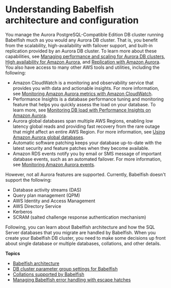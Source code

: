 # Understanding Babelfish architecture and configuration<a name="babelfish-understanding-overview-howitworks"></a>

You manage the Aurora PostgreSQL\-Compatible Edition DB cluster running Babelfish much as you would any Aurora DB cluster\. That is, you benefit from the scalability, high\-availability with failover support, and built\-in replication provided by an Aurora DB cluster\. To learn more about these capabilities, see [Managing performance and scaling for Aurora DB clusters](Aurora.Managing.Performance.md), [High availability for Amazon Aurora](Concepts.AuroraHighAvailability.md), and [Replication with Amazon Aurora](Aurora.Replication.md)\. You also have access to many other AWS tools and utilities, including the following:
+ Amazon CloudWatch is a monitoring and observability service that provides you with data and actionable insights\. For more information, see [Monitoring Amazon Aurora metrics with Amazon CloudWatch](monitoring-cloudwatch.md)\.
+ Performance Insights is a database performance tuning and monitoring feature that helps you quickly assess the load on your database\. To learn more, see [Monitoring DB load with Performance Insights on Amazon Aurora](USER_PerfInsights.md)\.
+ Aurora global databases span multiple AWS Regions, enabling low latency global reads and providing fast recovery from the rare outage that might affect an entire AWS Region\. For more information, see [Using Amazon Aurora global databases](aurora-global-database.md)\.
+ Automatic software patching keeps your database up\-to\-date with the latest security and feature patches when they become available\.
+ Amazon RDS events notify you by email or SMS message of important database events, such as an automated failover\. For more information, see [Monitoring Amazon Aurora events](working-with-events.md)\. 

However, not all Aurora features are supported\. Currently, Babelfish doesn't support the following:
+ Database activity streams \(DAS\)
+ Query plan management \(QPM\)
+ AWS Identity and Access Management
+ AWS Directory Service
+ Kerberos
+ SCRAM \(salted challenge response authentication mechanism\)

Following, you can learn about Babelfish architecture and how the SQL Server databases that you migrate are handled by Babelfish\. When you create your Babelfish DB cluster, you need to make some decisions up front about single database or multiple databases, collations, and other details\. 

**Topics**
+ [Babelfish architecture](babelfish-architecture.md)
+ [DB cluster parameter group settings for Babelfish](babelfish-configuration.md)
+ [Collations supported by Babelfish](babelfish-collations.md)
+ [Managing Babelfish error handling with escape hatches](babelfish-strict.md)